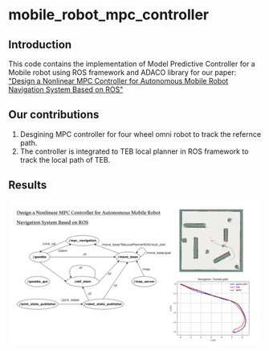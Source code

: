 # mobile_robot_mpc_controller

## Introduction
This code contains the implementation of Model Predictive Controller for a Mobile robot using ROS framework and ADACO library for our paper: ["Design a Nonlinear MPC Controller for Autonomous Mobile Robot Navigation System Based on ROS"](http://www.ijmerr.com/uploadfile/2022/0510/20220510115959828.pdf)

## Our contributions
1. Desgining MPC controller for four wheel omni robot to track the refernce path.
2. The controller is integrated to TEB local planner in ROS framework to track the local path of TEB.

## Results
![Control diagram](figure3.png)

